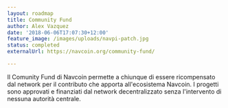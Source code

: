 ```yaml
---
layout: roadmap
title: Community Fund
author: Alex Vazquez
date: '2018-06-06T17:07:30+12:00'
feature_image: /images/uploads/navpi-patch.jpg
status: completed
externalUrl: https://navcoin.org/community-fund/

---
```


Il Comunity Fund di Navcoin permette a chiunque di essere ricompensato dal network per il contributo che apporta all'ecosistema Navcoin. I progetti sono approvati e finanziati dal network decentralizzato senza l'intervento di nessuna autorità&nbsp;centrale.
